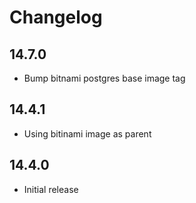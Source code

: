 # Changelog

## 14.7.0
* Bump bitnami postgres base image tag

## 14.4.1
* Using bitinami image as parent

## 14.4.0
* Initial release
